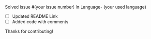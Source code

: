 Solved issue #(your issue number)
In Language- (your used language)

- [ ] Updated README Link
- [ ] Added code with comments

Thanks for contributing!